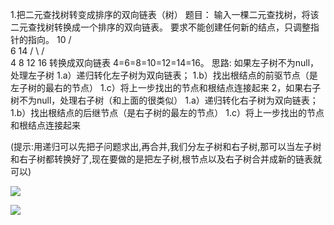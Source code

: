 1.把二元查找树转变成排序的双向链表（树）
题目：
输入一棵二元查找树，将该二元查找树转换成一个排序的双向链表。
要求不能创建任何新的结点，只调整指针的指向。
10
/      \
6     14
/    \    /    \
4   8 12 16
转换成双向链表
4=6=8=10=12=14=16。
思路:
如果左子树不为null，处理左子树
1.a）递归转化左子树为双向链表；
1.b）找出根结点的前驱节点（是左子树的最右的节点）
1.c）将上一步找出的节点和根结点连接起来
2，如果右子树不为null，处理右子树（和上面的很类似）
1.a）递归转化右子树为双向链表；
1.b）找出根结点的后继节点（是右子树的最左的节点）
1.c）将上一步找出的节点和根结点连接起来

(提示:用递归可以先把子问题求出,再合并,我们分左子树和右子树,那可以当左子树和右子树都转换好了,现在要做的是把左子树,根节点以及右子树合并成新的链表就可以)

![](/1.jpng)

![](/2.jpng)
